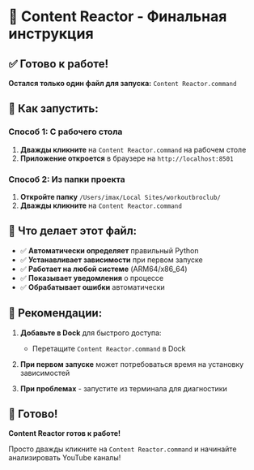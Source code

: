 # 🎉 Content Reactor - Финальная инструкция

## ✅ Готово к работе!

**Остался только один файл для запуска:** `Content Reactor.command`

## 🚀 Как запустить:

### Способ 1: С рабочего стола
1. **Дважды кликните** на `Content Reactor.command` на рабочем столе
2. **Приложение откроется** в браузере на `http://localhost:8501`

### Способ 2: Из папки проекта
1. **Откройте папку** `/Users/imax/Local Sites/workoutbroclub/`
2. **Дважды кликните** на `Content Reactor.command`

## 🔧 Что делает этот файл:

- ✅ **Автоматически определяет** правильный Python
- ✅ **Устанавливает зависимости** при первом запуске
- ✅ **Работает на любой системе** (ARM64/x86_64)
- ✅ **Показывает уведомления** о процессе
- ✅ **Обрабатывает ошибки** автоматически

## 🎯 Рекомендации:

1. **Добавьте в Dock** для быстрого доступа:
   - Перетащите `Content Reactor.command` в Dock
   
2. **При первом запуске** может потребоваться время на установку зависимостей

3. **При проблемах** - запустите из терминала для диагностики

## 🎊 Готово!

**Content Reactor готов к работе!** 

Просто дважды кликните на `Content Reactor.command` и начинайте анализировать YouTube каналы!








